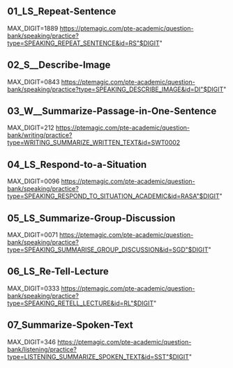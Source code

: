 <!-- ---
!-- Timestamp: 2025-09-25 23:54:28
!-- Author: ywatanabe
!-- File: /home/ywatanabe/proj/pte/docs/URLs.md
!-- --- -->

## 01_LS_Repeat-Sentence
MAX_DIGIT=1889
https://ptemagic.com/pte-academic/question-bank/speaking/practice?type=SPEAKING_REPEAT_SENTENCE&id=RS"$DIGIT"

## 02_S__Describe-Image
MAX_DIGIT=0843
https://ptemagic.com/pte-academic/question-bank/speaking/practice?type=SPEAKING_DESCRIBE_IMAGE&id=DI"$DIGIT"

## 03_W__Summarize-Passage-in-One-Sentence
MAX_DIGIT=212
https://ptemagic.com/pte-academic/question-bank/writing/practice?type=WRITING_SUMMARIZE_WRITTEN_TEXT&id=SWT0002

## 04_LS_Respond-to-a-Situation
MAX_DIGIT=0096
https://ptemagic.com/pte-academic/question-bank/speaking/practice?type=SPEAKING_RESPOND_TO_SITUATION_ACADEMIC&id=RASA"$DIGIT"

## 05_LS_Summarize-Group-Discussion
MAX_DIGIT=0071
https://ptemagic.com/pte-academic/question-bank/speaking/practice?type=SPEAKING_SUMMARISE_GROUP_DISCUSSION&id=SGD"$DIGIT"

## 06_LS_Re-Tell-Lecture
MAX_DIGIT=0333
https://ptemagic.com/pte-academic/question-bank/speaking/practice?type=SPEAKING_RETELL_LECTURE&id=RL"$DIGIT"

## 07_Summarize-Spoken-Text
MAX_DIGIT=346
https://ptemagic.com/pte-academic/question-bank/listening/practice?type=LISTENING_SUMMARIZE_SPOKEN_TEXT&id=SST"$DIGIT"

<!-- EOF -->